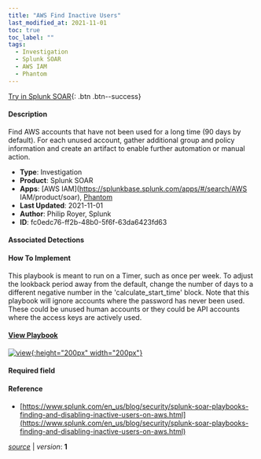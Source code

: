 ```yaml
---
title: "AWS Find Inactive Users"
last_modified_at: 2021-11-01
toc: true
toc_label: ""
tags:
  - Investigation
  - Splunk SOAR
  - AWS IAM
  - Phantom
---
```


[Try in Splunk SOAR](https://www.splunk.com/en_us/software/splunk-security-orchestration-and-automation.html){: .btn .btn--success}

#### Description

Find AWS accounts that have not been used for a long time (90 days by default). For each unused account, gather additional group and policy information and create an artifact to enable further automation or manual action.

- **Type**: Investigation
- **Product**: Splunk SOAR
- **Apps**: [AWS IAM](https://splunkbase.splunk.com/apps/#/search/AWS IAM/product/soar), [Phantom](https://splunkbase.splunk.com/apps/#/search/Phantom/product/soar)
- **Last Updated**: 2021-11-01
- **Author**: Philip Royer, Splunk
- **ID**: fc0edc76-ff2b-48b0-5f6f-63da6423fd63

#### Associated Detections


#### How To Implement
This playbook is meant to run on a Timer, such as once per week. To adjust the lookback period away from the default, change the number of days to a different negative number in the &#39;calculate_start_time&#39; block. Note that this playbook will ignore accounts where the password has never been used. These could be unused human accounts or they could be API accounts where the access keys are actively used.

#### [View Playbook](https://splunk.github.io/soar-playbook-viewer/?playbook=https://raw.githubusercontent.com/phantomcyber/playbooks/latest/aws_find_inactive_users.json)

[![view](https://raw.githubusercontent.com/splunk/security_content/develop/playbooks/aws_find_inactive_users.png){:height="200px" width="200px"}](https://splunk.github.io/soar-playbook-viewer/?playbook=https://raw.githubusercontent.com/phantomcyber/playbooks/latest/aws_find_inactive_users.json)

#### Required field


#### Reference

* [https://www.splunk.com/en_us/blog/security/splunk-soar-playbooks-finding-and-disabling-inactive-users-on-aws.html](https://www.splunk.com/en_us/blog/security/splunk-soar-playbooks-finding-and-disabling-inactive-users-on-aws.html)




[*source*](https://github.com/splunk/security_content/tree/develop/playbooks/aws_find_inactive_users.yml) \| *version*: **1**